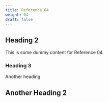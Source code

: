 ```yaml
---
title: Reference 04
weight: 04
draft: false
---
```


## Heading 2

This is some dummy content for Reference 04.

### Heading 3

Another heading

## Another Heading 2

